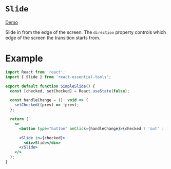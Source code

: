 # `Slide`

[Demo](https://devianllert.github.io/react-essential-tools/?path=/story/components-slide--basic)

Slide in from the edge of the screen. The `direction` property controls which edge of the screen the transition starts from.

# Example

```jsx
import React from 'react';
import { Slide } from 'react-essential-tools';

export default function SimpleSlide() {
  const [checked, setChecked] = React.useState(false);

  const handleChange = (): void => {
    setChecked((prev) => !prev);
  };

  return (
    <>
      <button type="button" onClick={handleChange}>{checked ? 'out' : 'in'}</button>

      <Slide in={checked}>
        <div>Slide</div>
      </Slide>
    </>
  );
}
```
